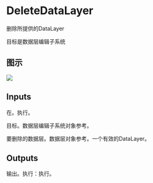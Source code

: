 # DeleteDataLayer

删除所提供的DataLayer

目标是数据层编辑子系统

## 图示

![]($-20221218-18344976.png)

## Inputs

在。执行。

目标。数据层编辑子系统对象参考。

要删除的数据层。数据层对象参考。一个有效的DataLayer。 

## Outputs

输出。执行：执行。

